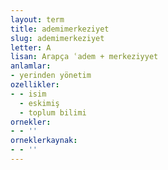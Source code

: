 ```yaml
---
layout: term
title: ademimerkeziyet
slug: ademimerkeziyet
letter: A
lisan: Arapça ʿadem + merkeziyyet
anlamlar:
- yerinden yönetim
ozellikler:
- - isim
  - eskimiş
  - toplum bilimi
ornekler:
- - ''
orneklerkaynak:
- - ''
---
```

